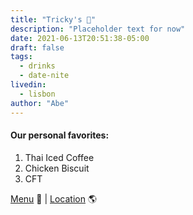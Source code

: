 ```yaml
---
title: "Tricky's 🥃"
description: "Placeholder text for now"
date: 2021-06-13T20:51:38-05:00
draft: false
tags:
  - drinks
  - date-nite
livedin:
  - lisbon
author: "Abe"
---
```


#### Our personal favorites:

1. Thai Iced Coffee
2. Chicken Biscuit
3. CFT

[Menu](https://www.betterhalfbar.com/menu) 📖  |  [Location](https://g.page/betterhalfbar?share) 🌎
